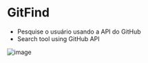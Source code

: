 # GitFind

* Pesquise o usuário usando a API do GitHub
* Search tool using GitHub API

![image](https://user-images.githubusercontent.com/89994391/219404456-4fb1f2b7-d648-444d-a622-39a48071fd0b.png)
